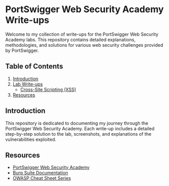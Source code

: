 # PortSwigger Web Security Academy Write-ups

Welcome to my collection of write-ups for the PortSwigger Web Security Academy labs. This repository contains detailed explanations, methodologies, and solutions for various web security challenges provided by PortSwigger.

## Table of Contents

1. [Introduction](#introduction)
2. [Lab Write-ups](#lab-write-ups)
   - [Cross-Site Scripting (XSS)](#cross-site-scripting-xss)
4. [Resources](#resources)

## Introduction

This repository is dedicated to documenting my journey through the PortSwigger Web Security Academy. Each write-up includes a detailed step-by-step solution to the lab, screenshots, and explanations of the vulnerabilities exploited.


## Resources

- [PortSwigger Web Security Academy](https://portswigger.net/web-security)
- [Burp Suite Documentation](https://portswigger.net/burp/documentation)
- [OWASP Cheat Sheet Series](https://cheatsheetseries.owasp.org/)


